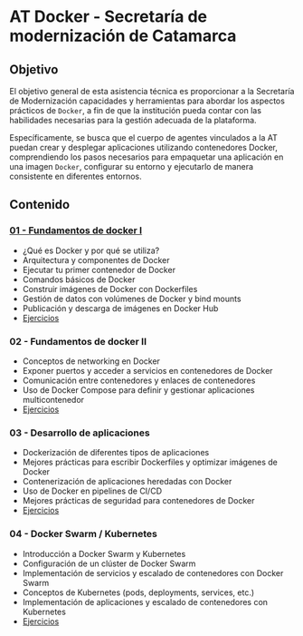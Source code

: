 # AT Docker - Secretaría de modernización de Catamarca 


## Objetivo
El objetivo general de esta asistencia técnica es proporcionar a la Secretaría de  Modernización capacidades y herramientas para abordar los aspectos prácticos de `Docker`,
a fin de que la institución pueda contar con las habilidades necesarias para la gestión adecuada de la plataforma. 

Específicamente, se busca que el cuerpo de agentes vinculados a la AT puedan crear y desplegar aplicaciones utilizando contenedores Docker, comprendiendo los pasos necesarios para empaquetar una aplicación en una imagen `Docker`, configurar su entorno y ejecutarlo de manera consistente en diferentes entornos.


## Contenido

### [01 - Fundamentos de docker I ](./contenido/clase1/00-motivacion/readme.md)

<!--
- Instalación de los componentes necesarios para utilizar Docker
- Pull y Push de una imagen
- Container Registry/Docker Registry
-->

- ¿Qué es Docker y por qué se utiliza?
- Arquitectura y componentes de Docker 
- Ejecutar tu primer contenedor de Docker
- Comandos básicos de Docker
- Construir imágenes de Docker con Dockerfiles
- Gestión de datos con volúmenes de Docker y bind mounts
- Publicación y descarga de imágenes en Docker Hub
- [Ejercicios](./practica/semana1/)

### 02 - Fundamentos de docker II
<!--
- Crear una imagen a partir de una aplicación propia
- Tagging de imágenes
- Update de imágenes
- Correr varias instancias de la misma imagen
- Balanceando tráfico a las imágenes
-->

- Conceptos de networking en Docker 
- Exponer puertos y acceder a servicios en contenedores de Docker
- Comunicación entre contenedores y enlaces de contenedores
- Uso de Docker Compose para definir y gestionar aplicaciones multicontenedor
- [Ejercicios](./practica/semana2/)


### 03 - Desarrollo de aplicaciones
<!--
- Instalación de Kubernetes en local
- Primera prueba de pod
- Nuestra app en un pod
- Exponer y probar nuestra aplicación
- Formas de exponer servicios
-->

- Dockerización de diferentes tipos de aplicaciones 
- Mejores prácticas para escribir Dockerfiles y optimizar imágenes de Docker
- Contenerización de aplicaciones heredadas con Docker
- Uso de Docker en pipelines de CI/CD
- Mejores prácticas de seguridad para contenedores de Docker
- [Ejercicios](./practica/semana3/)

### 04 - Docker Swarm / Kubernetes

<!--
- Self-healing
- Controladores
- Balanceo por medio de servicio
- Multiples servicios, mismo label
-->

- Introducción a Docker Swarm y Kubernetes
- Configuración de un clúster de Docker Swarm
- Implementación de servicios y escalado de contenedores con Docker Swarm
- Conceptos de Kubernetes (pods, deployments, services, etc.)
- Implementación de aplicaciones y escalado de contenedores con Kubernetes
- [Ejercicios](./practica/semana4/)

<!--
### [05 - Buenas prácticas](contenido/05-buenas-practicas.md)

- Namespaces
- Kustomization
- Herramientas
- Aplicar resources al spec
- SecurityContext
- Optimizar imagen
  - Tamaño
  - Layers
  - Alpine
- Readiness, Liveness
  
### [06 - Monitoreo](contenido/06-monitoreo.md)

- Prometheus
  - Queries
- Grafana
  - Dashboards públicos

### [07 - Resolución de problemas](contenido/07-troubleshooting.md)

- Ejemplos de situaciones comunes
  - CrashLoopBackOff
  - ImagePullBackOff
  - Pending
  - OOMKill
  - Readiness
  - Terminating
- kubectl explain
- kubectl debug
- Operadores y su complejidad

### [99 - Cheatsheet](contenido/99-cheatsheet.md)

- K3d
- Docker
- Kubernetes

## Otros recursos

- [kube.academy](https://kube.academy/)
- [kube.campus](https://kubecampus.io/)

## Comandos para el workshop en vivo

En un archivo [dejamos todos los comandos](contenido/00-comandos.md) que se utilizarán durante el workshop para que puedan copiar y pegar acorde a como vayan avanzando en el material.
-->
